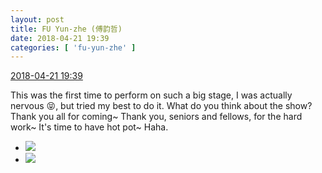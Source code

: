 ```yaml
---
layout: post
title: FU Yun-zhe (傅韵哲)
date: 2018-04-21 19:39
categories: [ 'fu-yun-zhe' ]
---
```


<div class="weibo-info">
  <a href="https://weibo.com/6505655408/Gd8ZGsiUg">2018-04-21 19:39</a>
</div>

This was the first time to perform on such a big stage, I was actually nervous :stuck_out_tongue_closed_eyes:, but tried my best to do it. What do you think about the show? Thank you all for coming~ Thank you, seniors and fellows, for the hard work~ It's time to have hot pot~ Haha.

<!-- more -->

<ul class="weibo-pic-list-1">
  <li class="weibo-pic">
    <a href="https://wx4.sinaimg.cn/mw690/0076h49Wgy1fqkigrhtrdj33402c0x6t.jpg"><img src="https://wx4.sinaimg.cn/thumb150/0076h49Wgy1fqkigrhtrdj33402c0x6t.jpg"/></a>
  </li>
  <li class="weibo-pic">
    <a href="https://wx3.sinaimg.cn/mw690/0076h49Wgy1fqkigg8wt2j30u01hcqv5.jpg"><img src="https://wx3.sinaimg.cn/thumb150/0076h49Wgy1fqkigg8wt2j30u01hcqv5.jpg"/></a>
  </li>
</ul>
